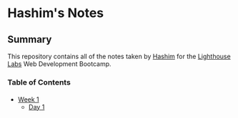 # Hashim's Notes
## Summary 
This repository contains all of the notes taken by [Hashim](https://github.com/hsaidahmed) for the [Lighthouse Labs](https://www.lighthouselabs.ca) Web Development Bootcamp.
### Table of Contents
####
* [Week 1](/Week_1)
  * [Day 1](/Week_1/Day_1)
   